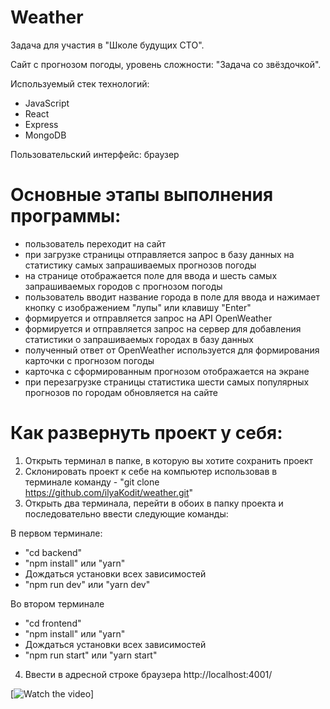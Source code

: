 # Weather
Задача для участия в "Школе будущих СТО".

Сайт с прогнозом погоды, уровень сложности: "Задача со звёздочкой".

Используемый стек технологий:
- JavaScript
- React
- Express
- MongoDB

Пользовательский интерфейс: браузер

# Основные этапы выполнения программы:
- пользователь переходит на сайт
- при загрузке страницы отправляется запрос в базу данных на статистику самых запрашиваемых прогнозов погоды
- на странице отображается поле для ввода и шесть самых запрашиваемых городов с прогнозом погоды
- пользователь вводит название города в поле для ввода и нажимает кнопку с изображением "лупы" или клавишу "Enter"
- формируется и отправляется запрос на API OpenWeather
- формируется и отправляется запрос на сервер для добавления статистики о запрашиваемых городах в базу данных
- полученный ответ от OpenWeather используется для формирования карточки с прогнозом погоды
- карточка с сформированным прогнозом отображается на экране
- при перезагрузке страницы статистика шести самых популярных прогнозов по городам обновляется на сайте

# Как развернуть проект у себя:

1) Открыть терминал в папке, в которую вы хотите сохранить проект
2) Склонировать проект к себе на компьютер использовав в терминале команду - "git clone https://github.com/ilyaKodit/weather.git"
3) Открыть два терминала, перейти в обоих в папку проекта и последовательно ввести следующие команды:

В первом терминале:

- "cd backend"
- "npm install" или "yarn"
- Дождаться установки всех зависимостей
- "npm run dev" или "yarn dev"

Во втором терминале

- "cd frontend"
- "npm install" или "yarn"
- Дождаться установки всех зависимостей
- "npm run start" или "yarn start"

4) Ввести в адресной строке браузера http://localhost:4001/


[![Watch the video](https://youtu.be/BUebAZGdY8s)]